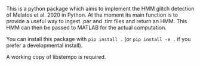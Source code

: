 This is a python package which aims to implement the HMM glitch detection of Melatos et al. 2020
in Python. At the moment its main function is to provide a useful way to ingest .par and .tim
files and return an HMM. This HMM can then be passed to MATLAB for the actual computation.

You can install this package with `pip install .`
(or `pip install -e .` if you prefer a developmental install).

A working copy of libstempo is required.
